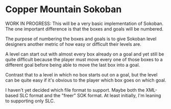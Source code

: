 # Copper Mountain Sokoban

WORK IN PROGRESS: This will be a very basic implementation of Sokoban. The one important difference is that the boxes 
and goals will be numbered.

The purpose of numbering the boxes and goals is to give Sokoban level designers another metric of how easy or difficult 
their levels are.

A level can start out with almost every box already on a goal and yet still be quite difficult because the player must 
move every one of those boxes to a different goal before being able to move the last box into a goal.

Contrast that to a level in which no box starts out on a goal, but the level can be quite easy if it's obvious to the 
player which box goes on which goal.

I haven't yet decided which file format to support. Maybe both the XML-based SLC format and the "freer" SOK format. At 
least initially, I'm leaning to supporting only SLC. 
